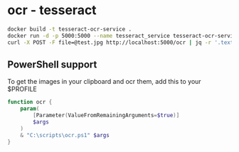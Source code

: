 # ocr - tesseract

```bash
docker build -t tesseract-ocr-service .
docker run -d -p 5000:5000 --name tesseract_service tesseract-ocr-service
curl -X POST -F file=@test.jpg http://localhost:5000/ocr | jq -r '.text' >| test.txt
```

## PowerShell support
To get the images in your clipboard and ocr them, add this to your $PROFILE
```powershell
function ocr {
    param(
        [Parameter(ValueFromRemainingArguments=$true)]
        $args
    )
    & "C:\scripts\ocr.ps1" $args
}
```
